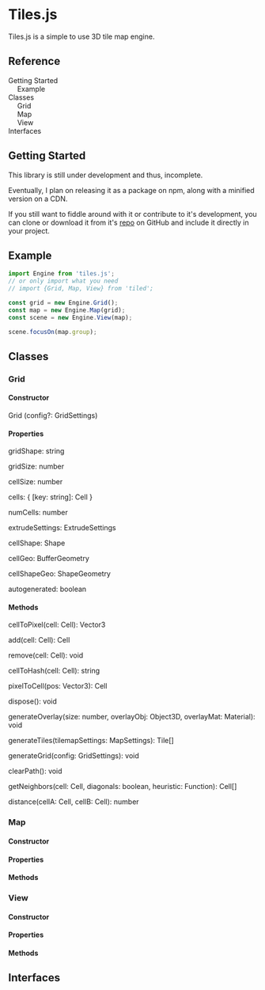# Tiles.js

Tiles.js is a simple to use 3D tile map engine.

<div id='toc'>

## Reference

* [Getting Started](#start)
  * [Example](#example)
* [Classes](#classes)
  * [Grid](#grid)
  * [Map](#map)
  * [View](#view)
* [Interfaces](#interfaces)

</div>

<a id='start'></a>

## Getting Started

This library is still under development and thus, incomplete.

Eventually, I plan on releasing it as a package on npm, along with a minified version on a CDN.

If you still want to fiddle around with it or contribute to it's development, you can clone or download it from it's [repo](https://github.com/christophgomez/tiles.js) on GitHub and include it directly in your project.

<a id='example'></a>

## Example

```javascript
import Engine from 'tiles.js';
// or only import what you need
// import {Grid, Map, View} from 'tiled';

const grid = new Engine.Grid();
const map = new Engine.Map(grid);
const scene = new Engine.View(map);

scene.focusOn(map.group);
```

<a id='classes'></a>

## Classes

<a id='grid'></a>

### Grid

#### Constructor

Grid (config?: GridSettings)

#### Properties

gridShape: string

gridSize: number

cellSize: number

cells: { [key: string]: Cell }

numCells: number

extrudeSettings: ExtrudeSettings

cellShape: Shape

cellGeo: BufferGeometry

cellShapeGeo: ShapeGeometry

autogenerated: boolean


#### Methods

cellToPixel(cell: Cell): Vector3

add(cell: Cell): Cell

remove(cell: Cell): void

cellToHash(cell: Cell): string

pixelToCell(pos: Vector3): Cell

dispose(): void

generateOverlay(size: number, overlayObj: Object3D, overlayMat: Material): void

generateTiles(tilemapSettings: MapSettings): Tile[]

generateGrid(config: GridSettings): void

clearPath(): void

getNeighbors(cell: Cell, diagonals: boolean, heuristic: Function): Cell[]

distance(cellA: Cell, cellB: Cell): number


<a id='map'></a>

### Map

#### Constructor

#### Properties

#### Methods

<a id='view'></a>

### View

#### Constructor

#### Properties

#### Methods

<a id='interfaces'></a>

## Interfaces
